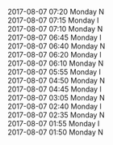 2017-08-07 07:20 Monday  N  
2017-08-07 07:15 Monday  I  
2017-08-07 07:10 Monday  N  
2017-08-07 06:45 Monday  I  
2017-08-07 06:40 Monday  N  
2017-08-07 06:20 Monday  I  
2017-08-07 06:10 Monday  N  
2017-08-07 05:55 Monday  I  
2017-08-07 04:50 Monday  N  
2017-08-07 04:45 Monday  I  
2017-08-07 03:05 Monday  N  
2017-08-07 02:40 Monday  I  
2017-08-07 02:35 Monday  N  
2017-08-07 01:55 Monday  I  
2017-08-07 01:50 Monday  N  
